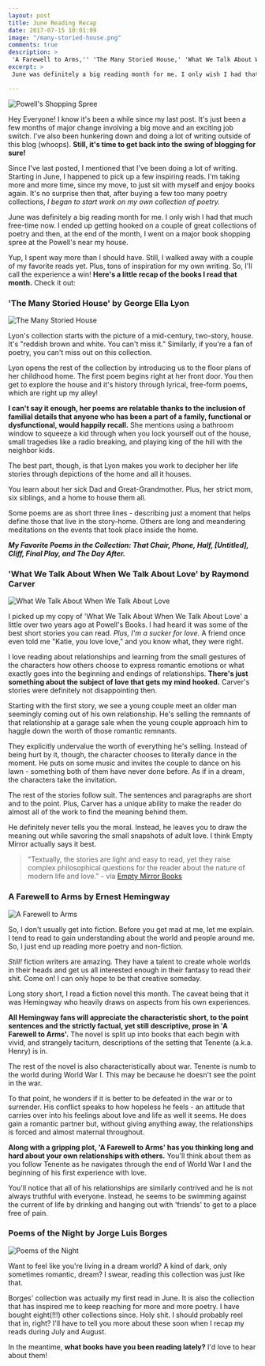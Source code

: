 ```yaml
---
layout: post
title: June Reading Recap
date: 2017-07-15 10:01:09
image: "/many-storied-house.png"
comments: true
description: >
 'A Farewell to Arms,'' 'The Many Storied House,' 'What We Talk About When We Talk About Love,' '& Poems of the Night' - all are part of this month's Reading Recap.
excerpt: >
 June was definitely a big reading month for me. I only wish I had that much free-time now. I ended up getting hooked on a couple of great collections of poetry and then, at the end of the month, I went on a major book shopping spree at the Powell's near my house.

---
```

![Powell's Shopping Spree](/katalog/assets/book-spree.png)

Hey Everyone! I know it's been a while since my last post. It's just been a few months of major change involving a big move and an exciting job switch. I've also been hunkering down and doing a lot of writing outside of this blog (whoops). **Still, it's time to get back into the swing of blogging for sure!**

Since I've last posted, I mentioned that I've been doing a lot of writing. Starting in June, I happened to pick up a few inspiring reads. I'm taking more and more time, since my move, to just sit with myself and enjoy books again. It's no surprise then that, after buying a few too many poetry collections, *I began to start work on my own collection of poetry.*

June was definitely a big reading month for me. I only wish I had that much free-time now. I ended up getting hooked on a couple of great collections of poetry and then, at the end of the month, I went on a major book shopping spree at the Powell's near my house.

Yup, I spent way more than I should have. Still, I walked away with a couple of my favorite reads yet. Plus, tons of inspiration for my own writing. So, I'll call the experience a win! **Here's a little recap of the books I read that month.** Check it out:

### 'The Many Storied House' by George Ella Lyon

![The Many Storied House](/katalog/assets/many-storied-house.png)

Lyon's collection starts with the picture of a mid-century, two-story, house. It's "reddish brown and white. You can't miss it." Similarly, if you're a fan of poetry, you can't miss out on this collection.

Lyon opens the rest of the collection by introducing us to the floor plans of her childhood home. The first poem begins right at her front door. You then get to explore the house and it's history through lyrical, free-form poems, which are right up my alley!

**I can't say it enough, her poems are relatable thanks to the inclusion of familial details that anyone who has been a part of a family, functional or dysfunctional, would happily recall.** She mentions using a bathroom window to squeeze a kid through when you lock yourself out of the house, small tragedies like a radio breaking, and playing king of the hill with the neighbor kids.

The best part, though, is that Lyon makes you work to decipher her life stories through depictions of the home and all it houses.

You learn about her sick Dad and Great-Grandmother. Plus, her strict mom, six siblings, and a home to house them all.

Some poems are as short three lines - describing just a moment that helps define those that live in the story-home. Others are long and meandering meditations on the events that took place inside the home.

***My Favorite Poems in the Collection: That Chair, Phone, Half, [Untitled], Cliff, Final Play, and The Day After.***

### 'What We Talk About When We Talk About Love' by Raymond Carver

![What We Talk About When We Talk About Love](/katalog/assets/raymond-carver.png)

I picked up my copy of 'What We Talk About When We Talk About Love' a little over two years ago at Powell's Books. I had heard it was some of the best short stories you can read. *Plus, I'm a sucker for love.* A friend once even told me "Katie, you love love," and you know what, they were right.

I love reading about relationships and learning from the small gestures of the characters how others choose to express romantic emotions or what exactly goes into the beginning and endings of relationships. **There's just something about the subject of love that gets my mind hooked.** Carver's stories were definitely not disappointing then.

Starting with the first story, we see a young couple meet an older man seemingly coming out of his own relationship. He's selling the remnants of that relationship at a garage sale when the young couple approach him to haggle down the worth of those romantic remnants.

They explicitly undervalue the worth of everything he's selling. Instead of being hurt by it, though, the character chooses to literally dance in the moment. He puts on some music and invites the couple to dance on his lawn - something both of them have never done before. As if in a dream, the characters take the invitation.

The rest of the stories follow suit. The sentences and paragraphs are short and to the point. Plus, Carver has a unique ability to make the reader do almost all of the work to find the meaning behind them.

He definitely never tells you the moral. Instead, he leaves you to draw the meaning out while savoring the small snapshots of adult love. I think Empty Mirror actually says it best.

> "Textually, the stories are light and easy to read, yet they raise complex philosophical questions for the reader about the nature of modern life and love." - via [Empty Mirror Books](http://www.emptymirrorbooks.com/reviews/what-we-talk-about-raymond-carver.html)

### A Farewell to Arms by Ernest Hemingway

![A Farewell to Arms](/katalog/assets/farewell-to-arms.png)

So, I don't usually get into fiction. Before you get mad at me, let me explain. I tend to read to gain understanding about the world and people around me. So, I just end up reading more poetry and non-fiction.

*Still!* fiction writers are amazing. They have a talent to create whole worlds in their heads and get us all interested enough in their fantasy to read their shit. Come on! I can only hope to be that creative someday.

Long story short, I read a fiction novel this month. The caveat being that it was Hemingway who heavily draws on aspects from his own experiences.  

**All Hemingway fans will appreciate the characteristic short, to the point sentences and the strictly factual, yet still descriptive, prose in 'A Farewell to Arms'.** The novel is split up into books that each begin with vivid, and strangely taciturn, descriptions of the setting that Tenente (a.k.a. Henry) is in.

The rest of the novel is also characteristically about war. Tenente is numb to the world during World War I. This may be because he doesn't see the point in the war.

To that point, he wonders if it is better to be defeated in the war or to surrender. His conflict speaks to how hopeless he feels - an attitude that carries over into his feelings about love and life as well it seems. He does gain a romantic partner but, without giving anything away, the relationships is forced and almost maternal throughout.

**Along with a gripping plot, 'A Farewell to Arms' has you thinking long and hard about your own relationships with others.** You'll think about them as you follow Tenente as he navigates through the end of World War I and the beginning of his first experience with love.

You'll notice that all of his relationships are similarly contrived and he is not always truthful with everyone. Instead, he seems to be swimming against the current of life by drinking and hanging out with 'friends' to get to a place free of pain.


### Poems of the Night by Jorge Luis Borges

![Poems of the Night](/katalog/assets/poems-of-the-night.png)

Want to feel like you're living in a dream world? A kind of dark, only sometimes romantic, dream? I swear, reading this collection was just like that.

Borges' collection was actually my first read in June. It is also the collection that has inspired me to keep reaching for more and more poetry. I have bought eight(!!!) other collections since. Holy shit. I should probably reel that in, right? I'll have to tell you more about these soon when I recap my reads during July and August.

In the meantime, **what books have you been reading lately?** I'd love to hear about them!
